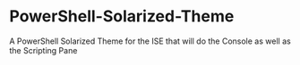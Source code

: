 # PowerShell-Solarized-Theme
A PowerShell Solarized Theme for the ISE that will do the Console as well as the Scripting Pane
